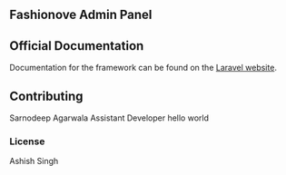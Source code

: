 ## Fashionove Admin Panel

## Official Documentation

Documentation for the framework can be found on the [Laravel website](http://laravel.com/docs).

## Contributing

Sarnodeep Agarwala
Assistant Developer
hello world

### License

Ashish Singh
